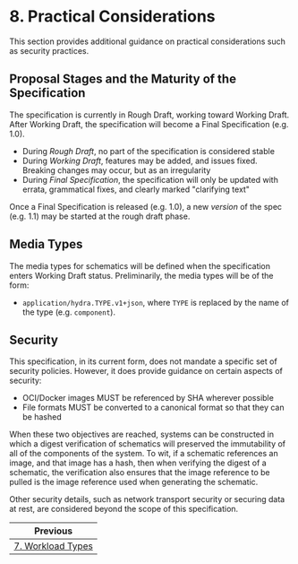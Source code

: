 # 8. Practical Considerations

This section provides additional guidance on practical considerations such as security practices.

## Proposal Stages and the Maturity of the Specification

The specification is currently in Rough Draft, working toward Working Draft. After Working Draft, the specification will become a Final Specification (e.g. 1.0).

- During _Rough Draft_, no part of the specification is considered stable
- During _Working Draft_, features may be added, and issues fixed. Breaking changes may occur, but as an irregularity
- During _Final Specification_, the specification will only be updated with errata, grammatical fixes, and clearly marked "clarifying text"

Once a Final Specification is released (e.g. 1.0), a new _version_ of the spec (e.g. 1.1) may be started at the rough draft phase.

## Media Types

The media types for schematics will be defined when the specification enters Working Draft status. Preliminarily, the media types will be of the form:

- `application/hydra.TYPE.v1+json`, where `TYPE` is replaced by the name of the type (e.g. `component`).

## Security

This specification, in its current form, does not mandate a specific set of security policies. However, it does provide guidance on certain aspects of security:

- OCI/Docker images MUST be referenced by SHA wherever possible
- File formats MUST be converted to a canonical format so that they can be hashed

When these two objectives are reached, systems can be constructed in which a digest verification of schematics will preserved the immutability of all of the components of the system. To wit, if a schematic references an image, and that image has a hash, then when verifying the digest of a schematic, the verification also ensures that the image reference to be pulled is the image reference used when generating the schematic.

Other security details, such as network transport security or securing data at rest, are considered beyond the scope of this specification.

| Previous        | 
| ------------- |
| [7. Workload Types](workload_types.md)      |
